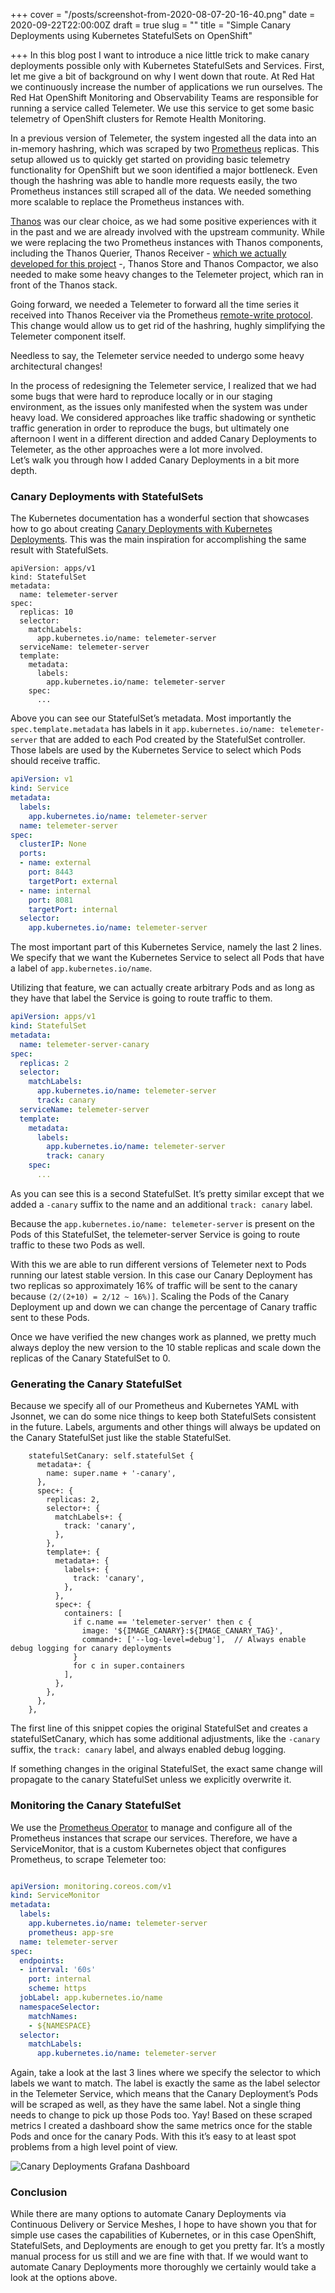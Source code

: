 +++
cover = "/posts/screenshot-from-2020-08-07-20-16-40.png"
date = 2020-09-22T22:00:00Z
draft = true
slug = ""
title = "Simple Canary Deployments using Kubernetes StatefulSets on OpenShift"

+++
In this blog post I want to introduce a nice little trick to make canary deployments possible only with Kubernetes StatefulSets and Services. First, let me give a bit of background on why I went down that route. At Red Hat we continuously increase the number of applications we run ourselves. The Red Hat OpenShift Monitoring and Observability Teams are responsible for running a service called Telemeter. We use this service to get some basic telemetry of OpenShift clusters for Remote Health Monitoring.

In a previous version of Telemeter, the system ingested all the data into an in-memory hashring, which was scraped by two [Prometheus](https://prometheus.io/) replicas. This setup allowed us to quickly get started on providing basic telemetry functionality for OpenShift but we soon identified a major bottleneck. Even though the hashring was able to handle more requests easily, the two Prometheus instances still scraped all of the data. We needed something more scalable to replace the Prometheus instances with.

[Thanos](https://thanos.io/) was our clear choice, as we had some positive experiences with it in the past and we are already involved with the upstream community. While we were replacing the two Prometheus instances with Thanos components, including the Thanos Querier, Thanos Receiver - [which we actually developed for this project](https://thanos.io/tip/proposals/201812_thanos-remote-receive.md/) -, Thanos Store and Thanos Compactor, we also needed to make some heavy changes to the Telemeter project, which ran in front of the Thanos stack.

Going forward, we needed a Telemeter to forward all the time series it received into Thanos Receiver via the Prometheus [remote-write protocol](https://prometheus.io/docs/prometheus/latest/storage/#remote-storage-integrations). This change would allow us to get rid of the hashring, hughly simplifying the Telemeter component itself.

Needless to say, the Telemeter service needed to undergo some heavy architectural changes!

In the process of redesigning the Telemeter service, I realized that we had some bugs that were hard to reproduce locally or in our staging environment, as the issues only manifested when the system was under heavy load. We considered approaches like traffic shadowing or synthetic traffic generation in order to reproduce the bugs, but ultimately one afternoon I went in a different direction and added Canary Deployments to Telemeter, as the other approaches were a lot more involved.  
Let’s walk you through how I added Canary Deployments in a bit more depth.

### Canary Deployments with StatefulSets

The Kubernetes documentation has a wonderful section that showcases how to go about creating [Canary Deployments with Kubernetes Deployments](https://kubernetes.io/docs/concepts/cluster-administration/manage-deployment/#canary-deployments). This was the main inspiration for accomplishing the same result with StatefulSets.

```jsonnet
apiVersion: apps/v1
kind: StatefulSet
metadata:
  name: telemeter-server
spec:
  replicas: 10
  selector:
    matchLabels:
      app.kubernetes.io/name: telemeter-server
  serviceName: telemeter-server
  template:
    metadata:
      labels:
        app.kubernetes.io/name: telemeter-server
    spec:
      ...
```

Above you can see our StatefulSet’s metadata. Most importantly the `spec.template.metadata` has labels in it `app.kubernetes.io/name: telemeter-server` that are added to each Pod created by the StatefulSet controller. Those labels are used by the Kubernetes Service to select which Pods should receive traffic.

```yaml
apiVersion: v1
kind: Service
metadata:
  labels:
    app.kubernetes.io/name: telemeter-server
  name: telemeter-server
spec:
  clusterIP: None
  ports:
  - name: external
    port: 8443
    targetPort: external
  - name: internal
    port: 8081
    targetPort: internal
  selector:
    app.kubernetes.io/name: telemeter-server
```

The most important part of this Kubernetes Service, namely the last 2 lines. We specify that we want the Kubernetes Service to select all Pods that have a label of `app.kubernetes.io/name`.

Utilizing that feature, we can actually create arbitrary Pods and as long as they have that label the Service is going to route traffic to them.

```yaml
apiVersion: apps/v1
kind: StatefulSet
metadata:
  name: telemeter-server-canary
spec:
  replicas: 2
  selector:
    matchLabels:
      app.kubernetes.io/name: telemeter-server
      track: canary
  serviceName: telemeter-server
  template:
    metadata:
      labels:
        app.kubernetes.io/name: telemeter-server
        track: canary
    spec:
      ...
```

As you can see this is a second StatefulSet. It’s pretty similar except that we added a `-canary` suffix to the name and an additional `track: canary` label.

Because the `app.kubernetes.io/name: telemeter-server` is present on the Pods of this StatefulSet, the telemeter-server Service is going to route traffic to these two Pods as well.

With this we are able to run different versions of Telemeter next to Pods running our latest stable version. In this case our Canary Deployment has two replicas so approximately 16% of traffic will be sent to the canary because `(2/(2+10) = 2/12 ~ 16%)]`. Scaling the Pods of the Canary Deployment up and down we can change the percentage of Canary traffic sent to these Pods.

Once we have verified the new changes work as planned, we pretty much always deploy the new version to the 10 stable replicas and scale down the replicas of the Canary StatefulSet to 0.

### Generating the Canary StatefulSet

Because we specify all of our Prometheus and Kubernetes YAML with Jsonnet, we can do some nice things to keep both StatefulSets consistent in the future. Labels, arguments and other things will always be updated on the Canary StatefulSet just like the stable StatefulSet.

```jsonnet
    statefulSetCanary: self.statefulSet {
      metadata+: {
        name: super.name + '-canary',
      },
      spec+: {
        replicas: 2,
        selector+: {
          matchLabels+: {
            track: 'canary',
          },
        },
        template+: {
          metadata+: {
            labels+: {
              track: 'canary',
            },
          },
          spec+: {
            containers: [
              if c.name == 'telemeter-server' then c {
                image: '${IMAGE_CANARY}:${IMAGE_CANARY_TAG}',
                command+: ['--log-level=debug'],  // Always enable debug logging for canary deployments
              }
              for c in super.containers
            ],
          },
        },
      },
    },
```

The first line of this snippet copies the original StatefulSet and creates a statefulSetCanary, which has some additional adjustments, like the `-canary` suffix, the `track: canary` label, and always enabled debug logging.

If something changes in the original StatefulSet, the exact same change will propagate to the canary StatefulSet unless we explicitly overwrite it.

### Monitoring the Canary StatefulSet

We use the [Prometheus Operator](https://github.com/prometheus-operator/prometheus-operator) to manage and configure all of the Prometheus instances that scrape our services. Therefore, we have a ServiceMonitor, that is a custom Kubernetes object that configures Prometheus, to scrape Telemeter too:

```yaml

apiVersion: monitoring.coreos.com/v1
kind: ServiceMonitor
metadata:
  labels:
    app.kubernetes.io/name: telemeter-server
    prometheus: app-sre
  name: telemeter-server
spec:
  endpoints:
  - interval: '60s'
    port: internal
    scheme: https
  jobLabel: app.kubernetes.io/name
  namespaceSelector:
    matchNames:
    - ${NAMESPACE}
  selector:
    matchLabels:
      app.kubernetes.io/name: telemeter-server
```

Again, take a look at the last 3 lines where we specify the selector to which labels we want to match. The label is exactly the same as the label selector in the Telemeter Service, which means that the Canary Deployment’s Pods will be scraped as well, as they have the same label. Not a single thing needs to change to pick up those Pods too. Yay!
Based on these scraped metrics I created a dashboard show the same metrics once for the stable Pods and once for the canary Pods. With this it’s easy to at least spot problems from a high level point of view.

![Canary Deployments Grafana Dashboard](/posts/screenshot-from-2020-08-07-20-16-40.png)

### Conclusion

While there are many options to automate Canary Deployments via Continuous Delivery or Service Meshes, I hope to have shown you that for simple use cases the capabilities of Kubernetes, or in this case OpenShift, StatefulSets, and Deployments are enough to get you pretty far. It’s a mostly manual process for us still and we are fine with that. If we would want to automate Canary Deployments more thoroughly we certainly would take a look at the options above.